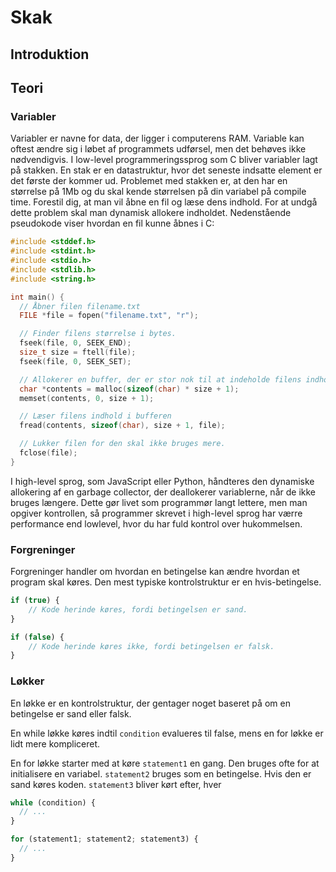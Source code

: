 # Skak

## Introduktion

## Teori

### Variabler

Variabler er navne for data, der ligger i computerens RAM. Variable kan oftest ændre sig i løbet af programmets udførsel, men det behøves ikke nødvendigvis. I low-level programmeringssprog som C bliver variabler lagt på stakken. En stak er en datastruktur, hvor det seneste indsatte element er det første der kommer ud. Problemet med stakken er, at den har en størrelse på 1Mb og du skal kende størrelsen på din variabel på compile time. Forestil dig, at man vil åbne en fil og læse dens indhold. For at undgå dette problem skal man dynamisk allokere indholdet. Nedenstående pseudokode viser hvordan en fil kunne åbnes i C:

```c
#include <stddef.h>
#include <stdint.h>
#include <stdio.h>
#include <stdlib.h>
#include <string.h>

int main() {
  // Åbner filen filename.txt
  FILE *file = fopen("filename.txt", "r");

  // Finder filens størrelse i bytes.
  fseek(file, 0, SEEK_END);
  size_t size = ftell(file);
  fseek(file, 0, SEEK_SET);

  // Allokerer en buffer, der er stor nok til at indeholde filens indhold.
  char *contents = malloc(sizeof(char) * size + 1);
  memset(contents, 0, size + 1);

  // Læser filens indhold i bufferen
  fread(contents, sizeof(char), size + 1, file);

  // Lukker filen for den skal ikke bruges mere.
  fclose(file);
}
```

I high-level sprog, som JavaScript eller Python, håndteres den dynamiske allokering af en garbage collector, der deallokerer variablerne, når de ikke bruges længere. Dette gør livet som programmør langt lettere, men man opgiver kontrollen, så programmer skrevet i high-level sprog har værre performance end lowlevel, hvor du har fuld kontrol over hukommelsen.

### Forgreninger

Forgreninger handler om hvordan en betingelse kan ændre hvordan et program skal køres. Den mest typiske kontrolstruktur er en hvis-betingelse.

```ts
if (true) {
    // Kode herinde køres, fordi betingelsen er sand.
}

if (false) {
    // Kode herinde køres ikke, fordi betingelsen er falsk.
}
```

### Løkker

En løkke er en kontrolstruktur, der gentager noget baseret på om en betingelse er sand eller falsk.

En while løkke køres indtil `condition` evalueres til false, mens en for løkke er lidt mere kompliceret.

En for løkke starter med at køre `statement1` en gang. Den bruges ofte for at initialisere en variabel. `statement2` bruges som en betingelse. Hvis den er sand køres koden. `statement3` bliver kørt efter, hver

```ts
while (condition) {
  // ...
}

for (statement1; statement2; statement3) {
  // ...
}
```
